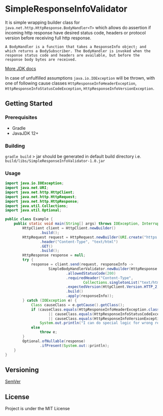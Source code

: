 # SimpleResponseInfoValidator
It is simple wrapping builder class for `java.net.http.HttpResponse.BodyHandler<T>` which allows do assertion if incoming http response have desired status code, headers or protocol version before receiving full http response.
```
A BodyHandler is a function that takes a ResponseInfo object; and which returns a BodySubscriber. The BodyHandler is invoked when the response status code and headers are available, but before the response body bytes are received. 
```
[More JDK docs](https://docs.oracle.com/en/java/javase/12/docs/api/java.net.http/java/net/http/HttpResponse.BodyHandler.html)

In case of unfulfilled assumptions `java.io.IOException` will be thrown, with one of following cause classes `HttpResponseInfoHeaderException`, `HttpResponseInfoStatusCodeException`, `HttpResponseInfoVersionException`.

## Getting Started
### Prerequisites
* Gradle
* JavaJDK 12+

### Building
`gradle build` > jar should be generated in default build directory i.e. `build/libs/SimpleResponseInfoValidator-1.0.jar`

### Usage

```java
import java.io.IOException;
import java.net.URI;
import java.net.http.HttpClient;
import java.net.http.HttpRequest;
import java.net.http.HttpResponse;
import java.util.Collections;
import java.util.Optional;

public class Example {
    public static void main(String[] args) throws IOException, InterruptedException {
        HttpClient client = HttpClient.newBuilder()
                .build();
        HttpRequest request = HttpRequest.newBuilder(URI.create("https://github.com"))
                .header("Content-Type", "text/html")
                .GET()
                .build();
        HttpResponse response = null;
        try {
            response = client.send(request, responseInfo ->
                    SimpleBodyHandlerValidator.newBuilder(HttpResponse.BodyHandlers.ofString())
                            .allowedStatusCode(200)
                            .requiredHeader("Content-Type",
                                    Collections.singletonList("text/html; charset=utf-8"))
                            .expectedVersion(HttpClient.Version.HTTP_2)
                            .build()
                            .apply(responseInfo));
        } catch (IOException e) {
            Class causeClass = e.getCause().getClass();
            if (causeClass.equals(HttpResponseInfoHeaderException.class)
                    || causeClass.equals(HttpResponseInfoStatusCodeException.class)
                    || causeClass.equals(HttpResponseInfoVersionException.class))
                System.out.println("I can do special logic for wrong response info!");
            else
                throw e;
        }
        Optional.ofNullable(response)
                .ifPresent(System.out::println);
    }
}
```
## Versioning
[SemVer](https://semver.org/)

## License
Project is under the MIT License
